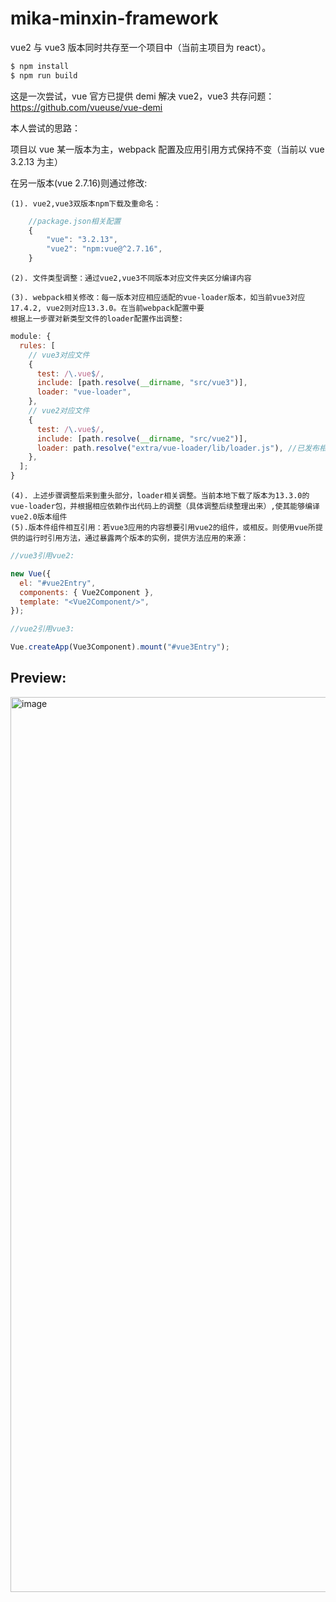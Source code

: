 # mika-minxin-framework

vue2 与 vue3 版本同时共存至一个项目中（当前主项目为 react）。

```bash
$ npm install
$ npm run build
```

<!-- why do this -->

这是一次尝试，vue 官方已提供 demi 解决 vue2，vue3 共存问题：<a href="https://github.com/vueuse/vue-demi">https://github.com/vueuse/vue-demi</a>

本人尝试的思路：

项目以 vue 某一版本为主，webpack 配置及应用引用方式保持不变（当前以 vue 3.2.13 为主）

在另一版本(vue 2.7.16)则通过修改:

    (1). vue2,vue3双版本npm下载及重命名：

```js
    //package.json相关配置
    {
        "vue": "3.2.13",
        "vue2": "npm:vue@^2.7.16",
    }
```

    (2). 文件类型调整：通过vue2,vue3不同版本对应文件夹区分编译内容

    (3). webpack相关修改：每一版本对应相应适配的vue-loader版本，如当前vue3对应17.4.2, vue2则对应13.3.0。在当前webpack配置中要
    根据上一步骤对新类型文件的loader配置作出调整:

```js
module: {
  rules: [
    // vue3对应文件
    {
      test: /\.vue$/,
      include: [path.resolve(__dirname, "src/vue3")],
      loader: "vue-loader",
    },
    // vue2对应文件
    {
      test: /\.vue$/,
      include: [path.resolve(__dirname, "src/vue2")],
      loader: path.resolve("extra/vue-loader/lib/loader.js"), //已发布相应npm包 无问题可替换为 'vue-loader-mika',
    },
  ];
}
```

    (4). 上述步骤调整后来到重头部分，loader相关调整。当前本地下载了版本为13.3.0的vue-loader包，并根据相应依赖作出代码上的调整（具体调整后续整理出来）,使其能够编译vue2.0版本组件
    (5).版本件组件相互引用：若vue3应用的内容想要引用vue2的组件，或相反。则使用vue所提供的运行时引用方法，通过暴露两个版本的实例，提供方法应用的来源：

```js
//vue3引用vue2:

new Vue({
  el: "#vue2Entry",
  components: { Vue2Component },
  template: "<Vue2Component/>",
});

//vue2引用vue3:

Vue.createApp(Vue3Component).mount("#vue3Entry");
```

## Preview:
<img width="1432" alt="image" src="https://github.com/user-attachments/assets/248aa21b-e05b-4069-bab7-daaf3519d94c">

<!-- 图片文件转换逻辑：生成一份公用json文件存储图片base64，编译项目后挂载至页面加载前的请求中。并注册至全局window or indexdb? -->
